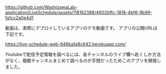

https://github.com/WashizawaLab-application/LiveSchedule/assets/118162388/4602bffc-1818-4bf6-9b99-fa1cc2a0e4d1


動画は、実際にデプロイしているアプリのデモ動画です。 アプリの公開URLは下記です。

https://live-schedule-web-846ba1e8c642.herokuapp.com/

Youtubeで配信予定情報を調べるには、各チャンネルのライブ欄へ赴くしか方法がなく、複数チャンネルまとめて調べるのが手間だったためこのアプリを開発しました。
